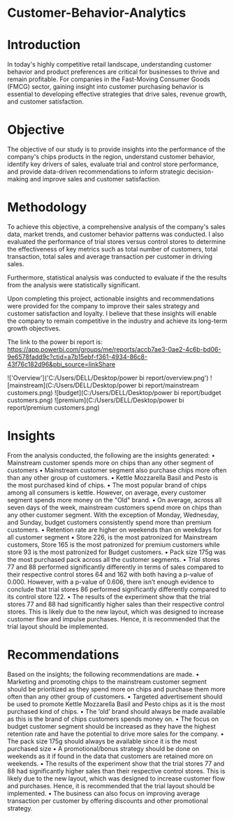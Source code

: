 # Customer-Behavior-Analytics

# Introduction
In today's highly competitive retail landscape, understanding customer behavior and product preferences are critical for businesses to thrive and remain profitable. For companies in the Fast-Moving Consumer Goods (FMCG) sector, gaining insight into customer purchasing behavior is essential to developing effective strategies that drive sales, revenue growth, and customer satisfaction.

# Objective
The objective of our study is to provide insights into the performance of the company's chips products in the region, understand customer behavior, identify key drivers of sales, evaluate trial and control store performance, and provide data-driven recommendations to inform strategic decision-making and improve sales and customer satisfaction.

# Methodology
To achieve this objective, a comprehensive analysis of the company's sales data, market trends, and customer behavior patterns was conducted. I also evaluated the performance of trial stores versus control stores to determine the effectiveness of key metrics such as total number of customers, total transaction, total sales and average transaction per customer in driving sales.

Furthermore, statistical analysis was conducted to evaluate if the the results from the analysis were statistically significant.

Upon completing this project, actionable insights and recommendations were provided for the company to improve their sales strategy and customer satisfaction and loyalty. I believe that these insights will enable the company to remain competitive in the industry and achieve its long-term growth objectives.

The link to the power bi report is: https://app.powerbi.com/groups/me/reports/accb7ae3-0ae2-4c6b-bd06-9e6578fadd9c?ctid=a7b15ebf-f361-4934-86c8-43f76c182d96&pbi_source=linkShare

!['Overview']('C:/Users/DELL/Desktop/power bi report/overview.png')
![mainstream](C:/Users/DELL/Desktop/power bi report/mainstream customers.png)
![budget](C:/Users/DELL/Desktop/power bi report/budget customers.png)
![premium](C:/Users/DELL/Desktop/power bi report/premium customers.png)

# Insights
From the analysis conducted, the following are the insights generated:
•	Mainstream customer spends more on chips than any other segment of customers
•	Mainstream customer segment also purchase chips more often than any other group of customers.
•	Kettle Mozzarella Basil and Pesto is the most purchased kind of chips.
•	The most popular brand of chips among all consumers is kettle. However, on average, every customer segment spends more money on the "Old" brand.
•	On average, across all seven days of the week, mainstream customers spend more on chips than any other customer segment. With the exception of Monday, Wednesday, and Sunday, budget customers consistently spend more than premium customers.
•	Retention rate are higher on weekends than on weekdays for all customer segment
•	Store 226, is the most patronized for Mainstream customers, Store 165 is the most patronized for premium customers while store 93 is the most patronized for Budget customers.
•	Pack size 175g was the most purchased pack across all the customer segments.
•	Trial stores 77 and 88 performed significantly differently in terms of sales compared to their respective control stores 64 and 162 with both having a p-value of 0.000. However, with a p-value of 0.606, there isn’t enough evidence to conclude that trial stores 86 performed significantly differently compared to its control store 122.
•	The results of the experiment show that the trial stores 77 and 88 had significantly higher sales than their respective control stores. This is likely due to the new layout, which was designed to increase customer flow and impulse purchases. Hence, it is recommended that the trial layout should be implemented. 

# Recommendations
Based on the insights; the following recommendations are made.
•	Marketing and promoting chips to the mainstream customer segment should be prioritized as they spend more on chips and purchase them more often than any other group of customers.
•	Targeted advertisement should be used to promote Kettle Mozzarella Basil and Pesto chips as it is the most purchased kind of chips.
•	The ‘old’ brand should always be made available as this is the brand of chips customers spends money on.
•	The focus on budget customer segment should be increased as they have the highest retention rate and have the potential to drive more sales for the company.
•	The pack size 175g should always be available since it is the most purchased size
•	A promotional/bonus strategy should be done on weekends as it if found in the data that customers are retained more on weekends.
•	The results of the experiment show that the trial stores 77 and 88 had significantly higher sales than their respective control stores. This is likely due to the new layout, which was designed to increase customer flow and purchases. Hence, it is recommended that the trial layout should be implemented.
•	The business can also focus on improving average transaction per customer by offering discounts and other promotional strategy.

